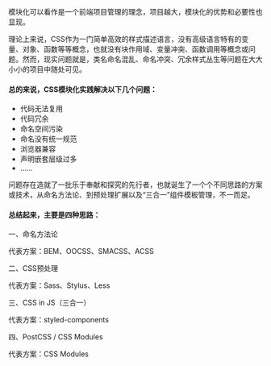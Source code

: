 模块化可以看作是一个前端项目管理的理念，项目越大，模块化的优势和必要性也显现。

理论上来说，CSS作为一门简单高效的样式描述语言，没有高级语言特有的变量、对象、函数等等概念，也就没有块作用域、变量冲突、函数调用等概念或问题。然而，现实问题就是，类名命名混乱、命名冲突、冗余样式丛生等问题在大大小小的项目中随处可见。

#### **总的来说，CSS模块化实践解决以下几个问题：**

* 代码无法复用
* 代码冗余
* 命名空间污染
* 命名没有统一规范
* 浏览器兼容
* 声明嵌套层级过多
* ......

问题存在造就了一批乐于奉献和探究的先行者，也就诞生了一个个不同思路的方案或技术，从命名方法论、到预处理扩展以及“三合一”组件模板管理，不一而足。

#### 总结起来，主要是四种思路：

一、命名方法论

代表方案：BEM、OOCSS、SMACSS、ACSS

二、CSS预处理

代表方案：Sass、Stylus、Less

三、CSS in JS（三合一）

代表方案：styled-components

四、PostCSS / CSS Modules

代表方案：CSS Modules

